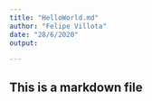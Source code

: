 ```yaml
---
title: "HelloWorld.md"
author: "Felipe Villota"
date: "28/6/2020"
output:

---
```


## This is a markdown file
